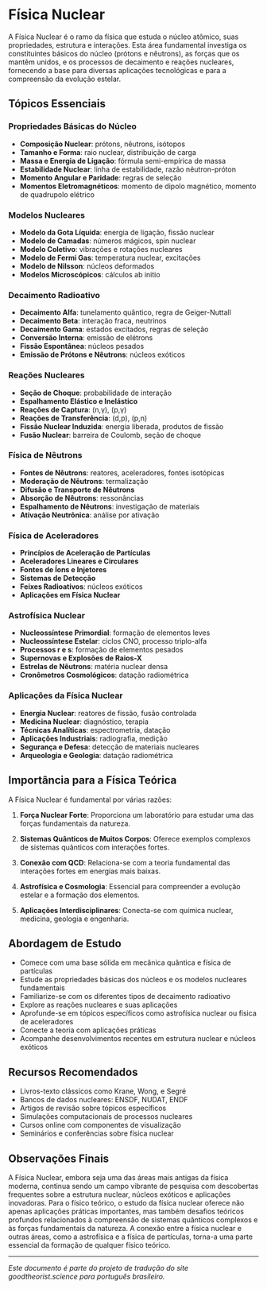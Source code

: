 # Física Nuclear

A Física Nuclear é o ramo da física que estuda o núcleo atômico, suas propriedades, estrutura e interações. Esta área fundamental investiga os constituintes básicos do núcleo (prótons e nêutrons), as forças que os mantêm unidos, e os processos de decaimento e reações nucleares, fornecendo a base para diversas aplicações tecnológicas e para a compreensão da evolução estelar.

## Tópicos Essenciais

### Propriedades Básicas do Núcleo
- **Composição Nuclear**: prótons, nêutrons, isótopos
- **Tamanho e Forma**: raio nuclear, distribuição de carga
- **Massa e Energia de Ligação**: fórmula semi-empírica de massa
- **Estabilidade Nuclear**: linha de estabilidade, razão nêutron-próton
- **Momento Angular e Paridade**: regras de seleção
- **Momentos Eletromagnéticos**: momento de dipolo magnético, momento de quadrupolo elétrico

### Modelos Nucleares
- **Modelo da Gota Líquida**: energia de ligação, fissão nuclear
- **Modelo de Camadas**: números mágicos, spin nuclear
- **Modelo Coletivo**: vibrações e rotações nucleares
- **Modelo de Fermi Gas**: temperatura nuclear, excitações
- **Modelo de Nilsson**: núcleos deformados
- **Modelos Microscópicos**: cálculos ab initio

### Decaimento Radioativo
- **Decaimento Alfa**: tunelamento quântico, regra de Geiger-Nuttall
- **Decaimento Beta**: interação fraca, neutrinos
- **Decaimento Gama**: estados excitados, regras de seleção
- **Conversão Interna**: emissão de elétrons
- **Fissão Espontânea**: núcleos pesados
- **Emissão de Prótons e Nêutrons**: núcleos exóticos

### Reações Nucleares
- **Seção de Choque**: probabilidade de interação
- **Espalhamento Elástico e Inelástico**
- **Reações de Captura**: (n,γ), (p,γ)
- **Reações de Transferência**: (d,p), (p,n)
- **Fissão Nuclear Induzida**: energia liberada, produtos de fissão
- **Fusão Nuclear**: barreira de Coulomb, seção de choque

### Física de Nêutrons
- **Fontes de Nêutrons**: reatores, aceleradores, fontes isotópicas
- **Moderação de Nêutrons**: termalização
- **Difusão e Transporte de Nêutrons**
- **Absorção de Nêutrons**: ressonâncias
- **Espalhamento de Nêutrons**: investigação de materiais
- **Ativação Neutrônica**: análise por ativação

### Física de Aceleradores
- **Princípios de Aceleração de Partículas**
- **Aceleradores Lineares e Circulares**
- **Fontes de Íons e Injetores**
- **Sistemas de Detecção**
- **Feixes Radioativos**: núcleos exóticos
- **Aplicações em Física Nuclear**

### Astrofísica Nuclear
- **Nucleossíntese Primordial**: formação de elementos leves
- **Nucleossíntese Estelar**: ciclos CNO, processo triplo-alfa
- **Processos r e s**: formação de elementos pesados
- **Supernovas e Explosões de Raios-X**
- **Estrelas de Nêutrons**: matéria nuclear densa
- **Cronômetros Cosmológicos**: datação radiométrica

### Aplicações da Física Nuclear
- **Energia Nuclear**: reatores de fissão, fusão controlada
- **Medicina Nuclear**: diagnóstico, terapia
- **Técnicas Analíticas**: espectrometria, datação
- **Aplicações Industriais**: radiografia, medição
- **Segurança e Defesa**: detecção de materiais nucleares
- **Arqueologia e Geologia**: datação radiométrica

## Importância para a Física Teórica

A Física Nuclear é fundamental por várias razões:

1. **Força Nuclear Forte**: Proporciona um laboratório para estudar uma das forças fundamentais da natureza.

2. **Sistemas Quânticos de Muitos Corpos**: Oferece exemplos complexos de sistemas quânticos com interações fortes.

3. **Conexão com QCD**: Relaciona-se com a teoria fundamental das interações fortes em energias mais baixas.

4. **Astrofísica e Cosmologia**: Essencial para compreender a evolução estelar e a formação dos elementos.

5. **Aplicações Interdisciplinares**: Conecta-se com química nuclear, medicina, geologia e engenharia.

## Abordagem de Estudo

- Comece com uma base sólida em mecânica quântica e física de partículas
- Estude as propriedades básicas dos núcleos e os modelos nucleares fundamentais
- Familiarize-se com os diferentes tipos de decaimento radioativo
- Explore as reações nucleares e suas aplicações
- Aprofunde-se em tópicos específicos como astrofísica nuclear ou física de aceleradores
- Conecte a teoria com aplicações práticas
- Acompanhe desenvolvimentos recentes em estrutura nuclear e núcleos exóticos

## Recursos Recomendados

- Livros-texto clássicos como Krane, Wong, e Segré
- Bancos de dados nucleares: ENSDF, NUDAT, ENDF
- Artigos de revisão sobre tópicos específicos
- Simulações computacionais de processos nucleares
- Cursos online com componentes de visualização
- Seminários e conferências sobre física nuclear

## Observações Finais

A Física Nuclear, embora seja uma das áreas mais antigas da física moderna, continua sendo um campo vibrante de pesquisa com descobertas frequentes sobre a estrutura nuclear, núcleos exóticos e aplicações inovadoras. Para o físico teórico, o estudo da física nuclear oferece não apenas aplicações práticas importantes, mas também desafios teóricos profundos relacionados à compreensão de sistemas quânticos complexos e às forças fundamentais da natureza. A conexão entre a física nuclear e outras áreas, como a astrofísica e a física de partículas, torna-a uma parte essencial da formação de qualquer físico teórico.

---

*Este documento é parte do projeto de tradução do site goodtheorist.science para português brasileiro.* 